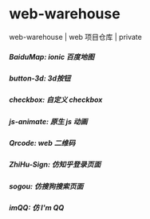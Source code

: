 # web-warehouse
web-warehouse | web 项目仓库 | private

##### BaiduMap: ionic 百度地图
##### button-3d: 3d按钮
##### checkbox: 自定义 checkbox
##### js-animate: 原生 js 动画
##### Qrcode: web 二维码
##### ZhiHu-Sign: 仿知乎登录页面
##### sogou: 仿搜狗搜索页面
##### imQQ: 仿 I'm QQ